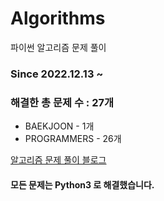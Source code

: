 # Algorithms
파이썬 알고리즘 문제 풀이
### Since 2022.12.13 ~
### 해결한 총 문제 수 : 27개
- BAEKJOON - 1개
- PROGRAMMERS - 26개

[알고리즘 문제 풀이 블로그](https://monzheld.tistory.com/category/%E2%8C%A8%EF%B8%8F%20Algorithms)
#### 모든 문제는 Python3 로 해결했습니다.
